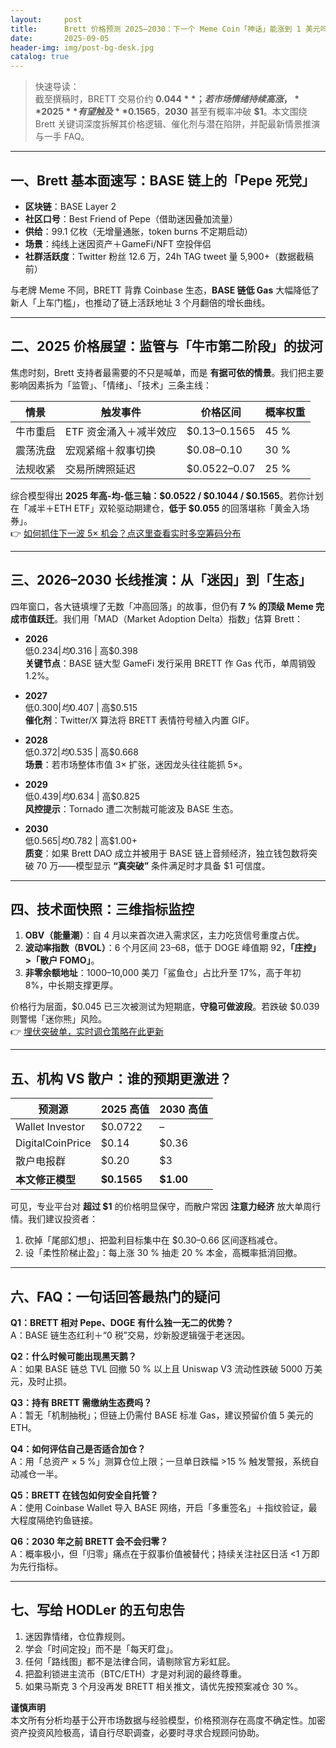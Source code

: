```yaml
---
layout:     post
title:      Brett 价格预测 2025–2030：下一个 Meme Coin「神话」能涨到 1 美元吗？
date:       2025-09-05
header-img: img/post-bg-desk.jpg
catalog: true
---
```


> 快速导读：  
> 截至撰稿时，BRETT 交易价约 **$0.044**；若市场情绪持续高涨，**2025** 有望触及 **$0.1565**，**2030** 甚至有概率冲破 **$1**。本文围绕 Brett 关键词深度拆解其价格逻辑、催化剂与潜在陷阱，并配最新情景推演与一手 FAQ。  

---

## 一、Brett 基本面速写：BASE 链上的「Pepe 死党」

- **区块链**：BASE Layer 2  
- **社区口号**：Best Friend of Pepe（借助迷因叠加流量）  
- **供给**：99.1 亿枚（无增量通胀，token burns 不定期启动）  
- **场景**：纯线上迷因资产＋GameFi/NFT 空投伴侣  
- **社群活跃度**：Twitter 粉丝 12.6 万，24h TAG  tweet 量 5,900+（数据截稿前）

与老牌 Meme 不同，BRETT 背靠 Coinbase 生态，**BASE 链低 Gas** 大幅降低了新人「上车门槛」，也推动了链上活跃地址 3 个月翻倍的增长曲线。

---

## 二、2025 价格展望：监管与「牛市第二阶段」的拔河

焦虑时刻，Brett 支持者最需要的不只是喊单，而是 **有据可依的情景**。我们把主要影响因素拆为「监管」、「情绪」、「技术」三条主线：

| 情景 | 触发事件 | 价格区间 | 概率权重 |
|---|---|---|---|
| 牛市重启 | ETF 资金涌入＋减半效应 | $0.13–0.1565 | 45 % |
| 震荡洗盘 | 宏观紧缩＋叙事切换 | $0.08–0.10 | 30 % |
| 法规收紧 | 交易所牌照延迟 | $0.0522–0.07 | 25 % |

综合模型得出 **2025 年高-均-低三轴：$0.0522 / $0.1044 / $0.1565**。若你计划在「减半＋ETH ETF」双轮驱动期建仓，**低于 $0.055** 的回落堪称「黄金入场券」。  
👉 [如何抓住下一波 5× 机会？点这里查看实时多空筹码分布](https://okxdog.com/)

---

## 三、2026–2030 长线推演：从「迷因」到「生态」

四年窗口，各大链填埋了无数「冲高回落」的故事，但仍有 **7 % 的顶级 Meme 完成市值跃迁**。我们用「MAD（Market Adoption Delta）指数」估算 Brett：

- **2026**  
  低$0.234 | 均$0.316 | 高$0.398  
  **关键节点**：BASE 链大型 GameFi 发行采用 BRETT 作 Gas 代币，单周销毁 1.2%。

- **2027**  
  低$0.300 | 均$0.407 | 高$0.515  
  **催化剂**：Twitter/X 算法将 BRETT 表情符号植入内置 GIF。

- **2028**  
  低$0.372 | 均$0.535 | 高$0.668  
  **场景**：若市场整体市值 3× 扩张，迷因龙头往往能抓 5×。

- **2029**  
  低$0.439 | 均$0.634 | 高$0.825  
  **风控提示**：Tornado 遭二次制裁可能波及 BASE 生态。

- **2030**  
  低$0.565 | 均$0.782 | 高$1.00+  
  **质变**：如果 Brett DAO 成立并被用于 BASE 链上音频经济，独立钱包数将突破 70 万——模型显示 **“真突破”** 条件满足时才具备 $1 可信度。

---

## 四、技术面快照：三维指标监控

1. **OBV（能量潮）**：自 4 月以来首次进入需求区，主力吃货信号重度占优。  
2. **波动率指数（BVOL）**：6 个月区间 23–68，低于 DOGE 峰值期 92，**「庄控」>「散户 FOMO」**。  
3. **非零余额地址**：1000–10,000 美刀「鲨鱼仓」占比升至 17%，高于年初 8%，中长期支撑更厚。

价格行为层面，$0.045 已三次被测试为短期底，**守稳可做波段**。若跌破 $0.039 则警惕「迷你熊」风险。  
👉 [埋伏突破单，实时调仓策略在此更新](https://okxdog.com/)

---

## 五、机构 VS 散户：谁的预期更激进？

| 预测源 | 2025 高值 | 2030 高值 |
|---|---|---|
| Wallet Investor | $0.0722 | – |
| DigitalCoinPrice | $0.14 | $0.36 |
| 散户电报群 | $0.20 | $3 |
| **本文修正模型** | **$0.1565** | **$1.00** |

可见，专业平台对 **超过 $1** 的价格明显保守，而散户常因 **注意力经济** 放大单周行情。我们建议投资者：

1. 砍掉「尾部幻想」、把盈利目标集中在 $0.30–0.66 区间逐档减仓。  
2. 设「柔性阶梯止盈」：每上涨 30 % 抽走 20 % 本金，高概率抵消回撤。

---

## 六、FAQ：一句话回答最热门的疑问

**Q1：BRETT 相对 Pepe、DOGE 有什么独一无二的优势？**  
A：BASE 链生态红利＋“0 税”交易，炒新股逻辑强于老迷因。

**Q2：什么时候可能出现黑天鹅？**  
A：如果 BASE 链总 TVL 回撤 50 % 以上且 Uniswap V3 流动性跌破 5000 万美元，及时止损。

**Q3：持有 BRETT 需缴纳生态费吗？**  
A：暂无「机制抽税」；但链上仍需付 BASE 标准 Gas，建议预留价值 5 美元的 ETH。

**Q4：如何评估自己是否适合加仓？**  
A：用「总资产 × 5 %」测算仓位上限；一旦单日跌幅 >15 % 触发警报，系统自动减仓一半。

**Q5：BRETT 在钱包如何安全自托管？**  
A：使用 Coinbase Wallet 导入 BASE 网络，开启「多重签名」＋指纹验证，最大程度隔绝钓鱼链接。

**Q6：2030 年之前 BRETT 会不会归零？**  
A：概率极小，但「归零」痛点在于叙事价值被替代；持续关注社区日活 <1 万即为先行指标。

---

## 七、写给 HODLer 的五句忠告

1. 迷因靠情绪，仓位靠规则。  
2. 学会「时间定投」而不是「每天盯盘」。  
3. 任何「路线图」都不是法律合同，请剔除官方彩虹屁。  
4. 把盈利锁进主流币（BTC/ETH）才是对利润的最终尊重。  
5. 如果马斯克 3 个月没再发 BRETT 相关推文，请优先按预案减仓 30 %。

**谨慎声明**  
本文所有分析均基于公开市场数据与经验模型，价格预测存在高度不确定性。加密资产投资风险极高，请自行尽职调查，必要时寻求合规顾问协助。